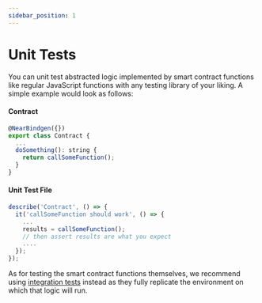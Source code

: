 ```yaml
---
sidebar_position: 1
---
```


# Unit Tests

You can unit test abstracted logic implemented by smart contract functions like regular JavaScript functions with any testing library of your liking. A simple example would look as follows:

#### Contract
```js   
@NearBindgen({})
export class Contract {
  ...
  doSomething(): string {
    return callSomeFunction();
  }
}
```

#### Unit Test File
```js
describe('Contract', () => {
  it('callSomeFunction should work', () => {
    ...
    results = callSomeFunction();
    // then assert results are what you expect
    ....
  });
});
```

As for testing the smart contract functions themselves, we recommend using [integration tests](./integration-tests.md) instead as they fully replicate the environment on which that logic will run.  